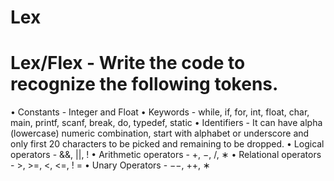 # Lex
# Lex/Flex - Write the code to recognize the following tokens.
• Constants - Integer and Float
• Keywords - while, if, for, int, float, char, main, printf, scanf, break, do, typedef, static
• Identifiers - It can have alpha (lowercase) numeric combination, start with alphabet or underscore
and only first 20 characters to be picked and remaining to be dropped.
• Logical operators - &&, ||, !
• Arithmetic operators - +, −, /, ∗
• Relational operators - >, >=, <, <=, ! =
• Unary Operators - −−, ++, ∗

